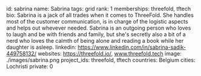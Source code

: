 id: sabrina
name: Sabrina
tags: grid
rank: 1
memberships: threefold, tftech
bio: Sabrina is a jack of all trades when it comes to ThreeFold. She handles most of the customer communication, is in charge of the logistic aspects and helps out whevever needed. Sabrina is an outgoing person who loves to laugh and be with friends and family, but she's secretly also a bit of a nerd who loves the calmth of being alone and reading a book while her daughter is asleep. 
linkedin: https://www.linkedin.com/in/sabrina-sadik-449758132/
websites: https://threefold.io/, www.threefold.tech
image: ./images/sabrina.png
project_ids: threefold, tftech
countries: Belgium
cities: Lochristi
private: 0
